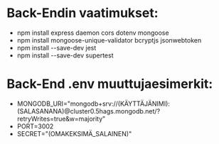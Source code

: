 # Back-Endin vaatimukset:

- npm install express daemon cors dotenv mongoose
- npm install mongoose-unique-validator bcryptjs jsonwebtoken
- npm install --save-dev jest
- npm install --save-dev supertest

# Back-End .env muuttujaesimerkit:

- MONGODB_URI="mongodb+srv://(KÄYTTÄJÄNIMI):(SALASANANA)@cluster0.5hags.mongodb.net/?retryWrites=true&w=majority"
- PORT=3002
- SECRET="(OMAKEKSIMÄ_SALAINEN)"
